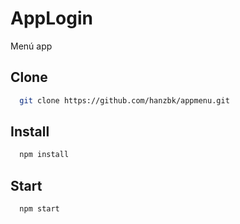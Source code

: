 
# AppLogin
Menú app
## Clone
```bash
  git clone https://github.com/hanzbk/appmenu.git
```
## Install
```bash
  npm install
```
## Start
```bash
  npm start
```